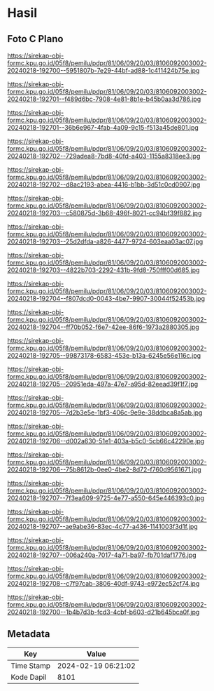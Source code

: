 # Hasil

## Foto C Plano

https://sirekap-obj-formc.kpu.go.id/05f8/pemilu/pdpr/81/06/09/20/03/8106092003002-20240218-192700--5951807b-7e29-44bf-ad88-1c411424b75e.jpg

https://sirekap-obj-formc.kpu.go.id/05f8/pemilu/pdpr/81/06/09/20/03/8106092003002-20240218-192701--f489d6bc-7908-4e81-8b1e-b45b0aa3d786.jpg

https://sirekap-obj-formc.kpu.go.id/05f8/pemilu/pdpr/81/06/09/20/03/8106092003002-20240218-192701--36b6e967-4fab-4a09-9c15-f513a45de801.jpg

https://sirekap-obj-formc.kpu.go.id/05f8/pemilu/pdpr/81/06/09/20/03/8106092003002-20240218-192702--729adea8-7bd8-40fd-a403-1155a8318ee3.jpg

https://sirekap-obj-formc.kpu.go.id/05f8/pemilu/pdpr/81/06/09/20/03/8106092003002-20240218-192702--d8ac2193-abea-4416-b1bb-3d51c0cd0907.jpg

https://sirekap-obj-formc.kpu.go.id/05f8/pemilu/pdpr/81/06/09/20/03/8106092003002-20240218-192703--c580875d-3b68-496f-8021-cc94bf39f882.jpg

https://sirekap-obj-formc.kpu.go.id/05f8/pemilu/pdpr/81/06/09/20/03/8106092003002-20240218-192703--25d2dfda-a826-4477-9724-603eaa03ac07.jpg

https://sirekap-obj-formc.kpu.go.id/05f8/pemilu/pdpr/81/06/09/20/03/8106092003002-20240218-192703--4822b703-2292-431b-9fd8-750fff00d685.jpg

https://sirekap-obj-formc.kpu.go.id/05f8/pemilu/pdpr/81/06/09/20/03/8106092003002-20240218-192704--f807dcd0-0043-4be7-9907-30044f52453b.jpg

https://sirekap-obj-formc.kpu.go.id/05f8/pemilu/pdpr/81/06/09/20/03/8106092003002-20240218-192704--ff70b052-f6e7-42ee-86f6-1973a2880305.jpg

https://sirekap-obj-formc.kpu.go.id/05f8/pemilu/pdpr/81/06/09/20/03/8106092003002-20240218-192705--99873178-6583-453e-b13a-6245e56e116c.jpg

https://sirekap-obj-formc.kpu.go.id/05f8/pemilu/pdpr/81/06/09/20/03/8106092003002-20240218-192705--20951eda-497a-47e7-a95d-82eead39f1f7.jpg

https://sirekap-obj-formc.kpu.go.id/05f8/pemilu/pdpr/81/06/09/20/03/8106092003002-20240218-192705--7d2b3e5e-1bf3-406c-9e9e-38ddbca8a5ab.jpg

https://sirekap-obj-formc.kpu.go.id/05f8/pemilu/pdpr/81/06/09/20/03/8106092003002-20240218-192706--d002a630-51e1-403a-b5c0-5cb66c42290e.jpg

https://sirekap-obj-formc.kpu.go.id/05f8/pemilu/pdpr/81/06/09/20/03/8106092003002-20240218-192706--75b8612b-0ee0-4be2-8d72-f760d9561671.jpg

https://sirekap-obj-formc.kpu.go.id/05f8/pemilu/pdpr/81/06/09/20/03/8106092003002-20240218-192707--7f3ea609-9725-4e77-a550-645e446393c0.jpg

https://sirekap-obj-formc.kpu.go.id/05f8/pemilu/pdpr/81/06/09/20/03/8106092003002-20240218-192707--ae9abe36-83ec-4c77-a436-1141003f3d1f.jpg

https://sirekap-obj-formc.kpu.go.id/05f8/pemilu/pdpr/81/06/09/20/03/8106092003002-20240218-192707--006a240a-7017-4a71-ba97-fb701daf1776.jpg

https://sirekap-obj-formc.kpu.go.id/05f8/pemilu/pdpr/81/06/09/20/03/8106092003002-20240218-192708--c7f97cab-3806-40df-9743-e972ec52cf74.jpg

https://sirekap-obj-formc.kpu.go.id/05f8/pemilu/pdpr/81/06/09/20/03/8106092003002-20240218-192700--1b4b7d3b-fcd3-4cbf-b603-d21b645bca0f.jpg


## Metadata

| Key        | Value               |
| ---------- | ------------------- |
| Time Stamp | 2024-02-19 06:21:02 |
| Kode Dapil | 8101                |



